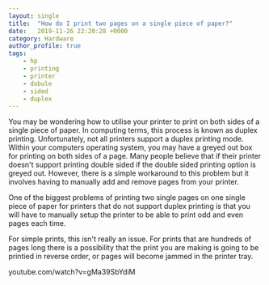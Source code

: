 ```yaml
---
layout: single
title:  "How do I print two pages on a single piece of paper?"
date:   2019-11-26 22:20:28 +0000
category: Hardware
author_profile: true
tags:
    - hp
    - printing
    - printer
    - dobule
    - sided
    - duplex
---
```


You may be wondering how to utilise your printer to print on both sides of a single piece of paper.
In computing terms, this process is known as duplex printing. Unfortunately, not all printers support a duplex printing mode.
Within your computers operating system, you may have a greyed out box for printing on both sides of a page. Many people believe that if their printer doesn't support printing double sided if the double sided printing option is greyed out. 
However, there is a simple workaround to this problem but it involves having to manually add and remove pages from your printer.


One of the biggest problems of printing two single pages on one single piece of paper for printers that do not support duplex printing is that you will have to manually setup the printer to be able to print odd and even pages each time.

For simple prints, this isn't really an issue. For prints that are hundreds of pages long there is a possibility that the print you are making is going to be printied in reverse order, or pages will become jammed in the printer tray.

youtube.com/watch?v=gMa39SbYdiM
